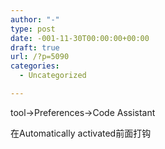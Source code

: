 ```yaml
---
author: "-"
type: post
date: -001-11-30T00:00:00+00:00
draft: true
url: /?p=5090
categories:
  - Uncategorized

---
```

tool->Preferences->Code Assistant

在Automatically activated前面打钩